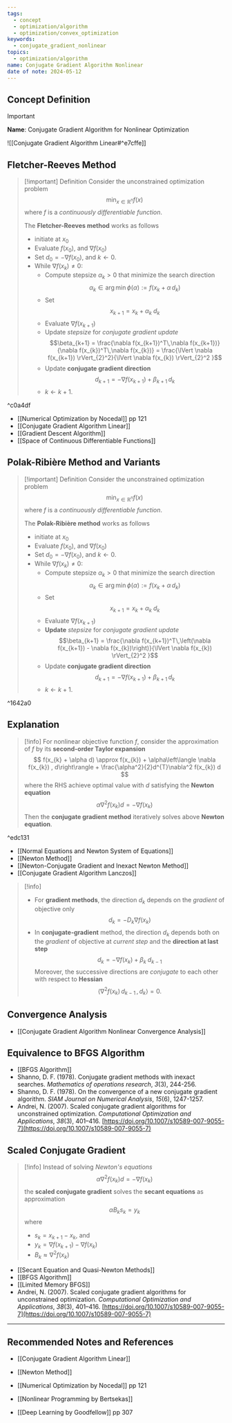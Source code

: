 ```yaml
---
tags:
  - concept
  - optimization/algorithm
  - optimization/convex_optimization
keywords:
  - conjugate_gradient_nonlinear
topics:
  - optimization/algorithm
name: Conjugate Gradient Algorithm Nonlinear
date of note: 2024-05-12
---
```


## Concept Definition

>[!important]
>**Name**: Conjugate Gradient Algorithm for Nonlinear Optimization

![[Conjugate Gradient Algorithm Linear#^e7cffe]]

## Fletcher-Reeves Method

>[!important] Definition
>Consider the unconstrained optimization problem $$\min_{x\in \mathbb{R}^n} f(x)$$ where $f$ is a *continuously differentiable function*.
>
>The **Fletcher-Reeves method** works as follows
>- initiate at $x_{0}$
>- Evaluate $f(x_{0})$, and $\nabla f(x_{0})$
>- Set $d_{0} = - \nabla f(x_{0})$, and $k \leftarrow 0$.
>- While $\nabla f(x_{k}) \neq 0$:
>	- Compute stepsize $\alpha_{k} >0$ that minimize the search direction $$\alpha_{k} \in \arg\min\phi(\alpha) := f(x_{k} + \alpha\,d_{k})$$
>	- Set $$x_{k+1} = x_{k} + \alpha_{k}\;d_{k}$$ 
>	- Evaluate $\nabla f(x_{k+1})$
>	- Update *stepsize* for *conjugate gradient update* $$\beta_{k+1} = \frac{\nabla f(x_{k+1})^T\,\nabla f(x_{k+1})}{\nabla f(x_{k})^T\,\nabla f(x_{k})} = \frac{\lVert \nabla f(x_{k+1}) \rVert_{2}^2}{\lVert \nabla f(x_{k}) \rVert_{2}^2 }$$
>	- Update **conjugate gradient direction** $$d_{k+1} = - \nabla f(x_{k+1})  + \beta_{k+1}\,d_{k} $$
>	- $k \leftarrow k + 1.$
>	

^c0a4df

- [[Numerical Optimization by Nocedal]] pp 121
- [[Conjugate Gradient Algorithm Linear]]
- [[Gradient Descent Algorithm]]
- [[Space of Continuous Differentiable Functions]]

## Polak-Ribière Method and Variants

>[!important] Definition
>Consider the unconstrained optimization problem $$\min_{x\in \mathbb{R}^n} f(x)$$ where $f$ is a *continuously differentiable function*.
>
>The **Polak-Ribière method** works as follows
>- initiate at $x_{0}$
>- Evaluate $f(x_{0})$, and $\nabla f(x_{0})$
>- Set $d_{0} = - \nabla f(x_{0})$, and $k \leftarrow 0$.
>- While $\nabla f(x_{k}) \neq 0$:
>	- Compute stepsize $\alpha_{k} >0$ that minimize the search direction $$\alpha_{k} \in \arg\min\phi(\alpha) := f(x_{k} + \alpha\,d_{k})$$
>	- Set $$x_{k+1} = x_{k} + \alpha_{k}\;d_{k}$$ 
>	- Evaluate $\nabla f(x_{k+1})$
>	- **Update** *stepsize* for *conjugate gradient update* $$\beta_{k+1} = \frac{\nabla f(x_{k+1})^T\,\left(\nabla f(x_{k+1}) - \nabla f(x_{k})\right)}{\lVert \nabla f(x_{k}) \rVert_{2}^2 }$$
>	- Update **conjugate gradient direction** $$d_{k+1} = - \nabla f(x_{k+1})  + \beta_{k+1}\,d_{k} $$
>	- $k \leftarrow k + 1.$
>	

^1642a0

## Explanation

>[!info]
>For nonlinear objective function $f$, consider the approximation of $f$ by its **second-order Taylor expansion**
>$$
>f(x_{k} + \alpha d) \approx f(x_{k}) + \alpha\left\langle \nabla f(x_{k}) ,  d\right\rangle + \frac{\alpha^2}{2}d^{T}\nabla^2 f(x_{k}) d
>$$
>where the RHS achieve optimal value with $d$ satisfying the **Newton equation**
>$$
> \alpha \nabla^2 f(x_{k}) d = - \nabla f(x_{k})
>$$ 
>Then the **conjugate gradient method** iteratively solves above **Newton equation**. 

^edc131

- [[Normal Equations and Newton System of Equations]]
- [[Newton Method]]
- [[Newton-Conjugate Gradient and Inexact Newton Method]]
- [[Conjugate Gradient Algorithm Lanczos]]


>[!info]
>- For **gradient methods**, the direction $d_{k}$ depends on the *gradient* of objective only $$d_{k} = - D_{k}\nabla f(x_{k})$$
>- In **conjugate-gradient** method, the direction $d_{k}$ depends both on the *gradient* of objective at *current step* and the **direction at last step**
>$$
>d_{k} = -\nabla f(x_{k}) +  \beta_{k}\;d_{k-1}
>$$
>Moreover, the successive directions are *conjugate* to each other with respect to **Hessian** $$\left\langle  \nabla^2 f(x_{k})\,d_{k-1}\,,\, d_{k}   \right\rangle = 0.$$
>
>
>

## Convergence Analysis

- [[Conjugate Gradient Algorithm Nonlinear Convergence Analysis]]


## Equivalence to BFGS Algorithm


- [[BFGS Algorithm]]
- Shanno, D. F. (1978). Conjugate gradient methods with inexact searches. _Mathematics of operations research_, _3_(3), 244-256.
- Shanno, D. F. (1978). On the convergence of a new conjugate gradient algorithm. _SIAM Journal on Numerical Analysis_, _15_(6), 1247-1257.
- Andrei, N. (2007). Scaled conjugate gradient algorithms for unconstrained optimization. _Computational Optimization and Applications_, _38_(3), 401–416. [https://doi.org/10.1007/s10589-007-9055-7](https://doi.org/10.1007/s10589-007-9055-7)


## Scaled Conjugate Gradient

>[!info]
>Instead of solving *Newton's equations*
>$$
> \alpha \nabla^2 f(x_{k}) d = - \nabla f(x_{k})
>$$ 
>the **scaled conjugate gradient** solves the **secant equations** as approximation
>$$
> \alpha B_{k} s_{k} = y_{k}
>$$ 
>where 
>-  $s_{k} = x_{k+1} - x_{k}$, and 
>- $y_{k} = \nabla f(x_{k+1}) - \nabla f(x_{k})$
>- $B_{k} \approx \nabla^2 f(x_{k})$


- [[Secant Equation and Quasi-Newton Methods]]
- [[BFGS Algorithm]]
- [[Limited Memory BFGS]]
- Andrei, N. (2007). Scaled conjugate gradient algorithms for unconstrained optimization. _Computational Optimization and Applications_, _38_(3), 401–416. [https://doi.org/10.1007/s10589-007-9055-7](https://doi.org/10.1007/s10589-007-9055-7)




-----------
##  Recommended Notes and References

- [[Conjugate Gradient Algorithm Linear]]
- [[Newton Method]]

- [[Numerical Optimization by Nocedal]] pp 121
- [[Nonlinear Programming by Bertsekas]]
- [[Deep Learning by Goodfellow]] pp 307